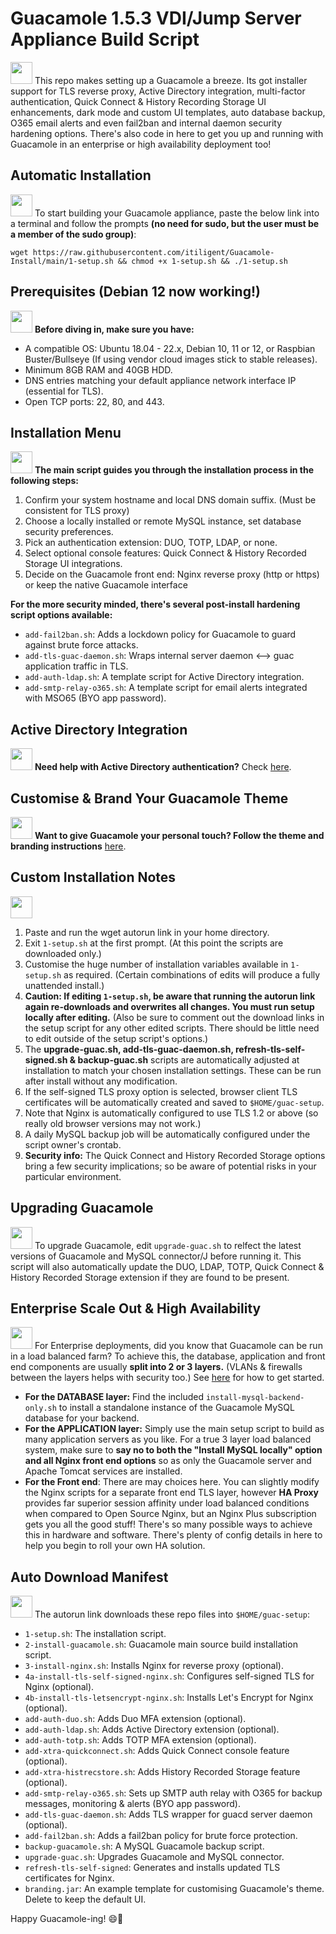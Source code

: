 # Guacamole 1.5.3 VDI/Jump Server Appliance Build Script

<img src="https://github.githubassets.com/images/icons/emoji/sparkles.png" width="35"> This repo makes setting up a Guacamole a breeze. Its got installer support for TLS reverse proxy, Active Directory integration, multi-factor authentication, Quick Connect & History Recording Storage UI enhancements, dark mode and custom UI templates, auto database backup, O365 email alerts and even fail2ban and internal daemon security hardening options. There's also code in here to get you up and running with Guacamole in an enterprise or high availability deployment too!

## Automatic Installation

<img src="https://github.githubassets.com/images/icons/emoji/rocket.png" width="35"> To start building your Guacamole appliance, paste the below link into a terminal and follow the prompts **(no need for sudo, but the user must be a member of the sudo group)**:

```shell
wget https://raw.githubusercontent.com/itiligent/Guacamole-Install/main/1-setup.sh && chmod +x 1-setup.sh && ./1-setup.sh
```

## Prerequisites (Debian 12 now working!)

<img src="https://github.githubassets.com/images/icons/emoji/lock.png" width="35"> **Before diving in, make sure you have:**

- A compatible OS: Ubuntu 18.04 - 22.x, Debian 10, 11 or 12, or Raspbian Buster/Bullseye (If using vendor cloud images stick to stable releases).
- Minimum 8GB RAM and 40GB HDD.
- DNS entries matching your default appliance network interface IP (essential for TLS).
- Open TCP ports: 22, 80, and 443.

## Installation Menu

<img src="https://github.githubassets.com/images/icons/emoji/wrench.png" width="35"> **The main script guides you through the installation process in the following steps:**

1. Confirm your system hostname and local DNS domain suffix. (Must be consistent for TLS proxy)
2. Choose a locally installed or remote MySQL instance, set database security preferences.
3. Pick an authentication extension: DUO, TOTP, LDAP, or none.
4. Select optional console features: Quick Connect & History Recorded Storage UI integrations.
5. Decide on the Guacamole front end: Nginx reverse proxy (http or https) or keep the native Guacamole interface

**For the more security minded, there's several post-install hardening script options available:**

- `add-fail2ban.sh`: Adds a lockdown policy for Guacamole to guard against brute force attacks.
- `add-tls-guac-daemon.sh`: Wraps internal server daemon <--> guac application traffic in TLS.
- `add-auth-ldap.sh`: A template script for Active Directory integration.
- `add-smtp-relay-o365.sh`: A template script for email alerts integrated with MSO65 (BYO app password).

## Active Directory Integration

<img src="https://github.githubassets.com/images/icons/emoji/key.png" width="35"> **Need help with Active Directory authentication?** Check [here](https://github.com/itiligent/Guacamole-Install/blob/main/ACTIVE-DIRECTORY-HOW-TO.md).

## Customise & Brand Your Guacamole Theme

<img src="https://github.githubassets.com/images/icons/emoji/art.png" width="35"> **Want to give Guacamole your personal touch? Follow the theme and branding instructions** [here](https://github.com/itiligent/Guacamole-Install/tree/main/custom-theme-builder).

## Custom Installation Notes

<img src="https://github.githubassets.com/images/icons/emoji/unicode/2699.png" width="35"> 

1. Paste and run the wget autorun link in your home directory.
2. Exit `1-setup.sh` at the first prompt. (At this point the scripts are downloaded only.)
3. Customise the huge number of installation variables available in `1-setup.sh` as required. (Certain combinations of edits will produce a fully unattended install.)
4. **Caution: If editing `1-setup.sh`, be aware that running the autorun link again re-downloads and overwrites all changes. You must run setup locally after editing.** (Also be sure to comment out the download links in the setup script for any other edited scripts. There should be little need to edit outside of the setup script's options.)
5. The **upgrade-guac.sh, add-tls-guac-daemon.sh, refresh-tls-self-signed.sh & backup-guac.sh** scripts are automatically adjusted at installation to match your chosen installation settings. These can be run after install without any modification.
6. If the self-signed TLS proxy option is selected, browser client TLS certificates will be automatically created and saved to `$HOME/guac-setup`.
7. Note that Nginx is automatically configured to use TLS 1.2 or above (so really old browser versions may not work.)
8. A daily MySQL backup job will be automatically configured under the script owner's crontab.
9. **Security info:** The Quick Connect and History Recorded Storage options bring a few security implications; so be aware of potential risks in your particular environment.
   
## Upgrading Guacamole

<img src="https://github.githubassets.com/images/icons/emoji/globe_with_meridians.png" width="35"> To upgrade Guacamole, edit `upgrade-guac.sh` to relfect the latest versions of Guacamole and MySQL connector/J before running it. This script will also automatically update the DUO, LDAP, TOTP, Quick Connect & History Recorded Storage extension if they are found to be present.

## Enterprise Scale Out & High Availability 

<img src="https://github.githubassets.com/images/icons/emoji/unicode/1f454.png" width="35"> For Enterprise deployments, did you know that Guacamole can be run in a load balanced farm? To achieve this, the database, application and front end components are usually **split into 2 or 3 layers.** (VLANs & firewalls between the layers helps with security too.) See [here](https://github.com/itiligent/Guacamole-Install/tree/main/guac-enterprise-build) for how to get started.
- **For the DATABASE layer:** Find the included `install-mysql-backend-only.sh` to install a standalone instance of the Guacamole MySQL database for your backend.
- **For the APPLICATION layer:** Simply use the main setup script to build as many application servers as you like. For a true 3 layer load balanced system, make sure to **say no to both the "Install MySQL locally" option and all Nginx front end options** so as only the Guacamole server and Apache Tomcat services are installed.
- **For the Front end**: There are may choices here. You can slightly modify the Nginx scripts for a separate front end TLS layer, however **HA Proxy** provides far superior session affinity under load balanced conditions when compared to Open Source Nginx, but an Nginx Plus subscription gets you all the good stuff! There's so many possible ways to achieve this in hardware and software. There's plenty of config details in here to help you begin to roll your own HA solution.

## Auto Download Manifest

<img src="https://github.githubassets.com/images/icons/emoji/package.png" width="35"> The autorun link downloads these repo files into `$HOME/guac-setup`:

- `1-setup.sh`: The installation script.
- `2-install-guacamole.sh`: Guacamole main source build installation script.
- `3-install-nginx.sh`: Installs Nginx for reverse proxy (optional).
- `4a-install-tls-self-signed-nginx.sh`: Configures self-signed TLS for Nginx (optional).
- `4b-install-tls-letsencrypt-nginx.sh`: Installs Let's Encrypt for Nginx (optional).
- `add-auth-duo.sh`: Adds Duo MFA extension (optional).
- `add-auth-ldap.sh`: Adds Active Directory extension (optional).
- `add-auth-totp.sh`: Adds TOTP MFA extension (optional).
- `add-xtra-quickconnect.sh`: Adds Quick Connect console feature (optional).
- `add-xtra-histrecstore.sh`: Adds History Recorded Storage feature (optional).
- `add-smtp-relay-o365.sh`: Sets up SMTP auth relay with O365 for backup messages, monitoring & alerts (BYO app password).
- `add-tls-guac-daemon.sh`: Adds TLS wrapper for guacd server daemon (optional).
- `add-fail2ban.sh`: Adds a fail2ban policy for brute force protection.
- `backup-guacamole.sh`: A MySQL Guacamole backup script.
- `upgrade-guac.sh`: Upgrades Guacamole and MySQL connector.
- `refresh-tls-self-signed`: Generates and installs updated TLS certificates for Nginx.
- `branding.jar`: An example template for customising Guacamole's theme. Delete to keep the default UI.

Happy Guacamole-ing! 😄🥑

